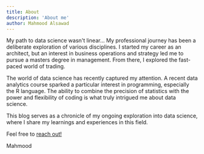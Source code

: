```yaml
---
title: About
description: 'About me'
author: Mahmood Alsawad
---
```


My path to data science wasn't linear… My professional journey has been a deliberate exploration of various disciplines. I started my career as an architect, but an interest in business operations and strategy led me to pursue a masters degree in management. From there, I explored the fast-paced world of trading. 

The world of data science has recently captured my attention. A recent data analytics course sparked a particular interest in programming, especially the R language. The ability to combine the precision of statistics with the power and flexibility of coding is what truly intrigued me about data science.

This blog serves as a chronicle of my ongoing exploration into data science, where I share my learnings and experiences in this field.

Feel free to [reach out!](mailto:das.mahmood@hotmail.com)


Mahmood